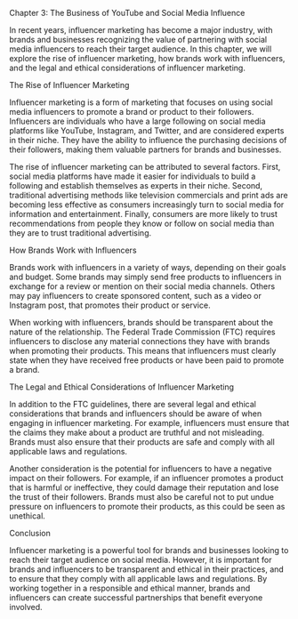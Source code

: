 Chapter 3: The Business of YouTube and Social Media Influence

In recent years, influencer marketing has become a major industry, with brands and businesses recognizing the value of partnering with social media influencers to reach their target audience. In this chapter, we will explore the rise of influencer marketing, how brands work with influencers, and the legal and ethical considerations of influencer marketing.

The Rise of Influencer Marketing

Influencer marketing is a form of marketing that focuses on using social media influencers to promote a brand or product to their followers. Influencers are individuals who have a large following on social media platforms like YouTube, Instagram, and Twitter, and are considered experts in their niche. They have the ability to influence the purchasing decisions of their followers, making them valuable partners for brands and businesses.

The rise of influencer marketing can be attributed to several factors. First, social media platforms have made it easier for individuals to build a following and establish themselves as experts in their niche. Second, traditional advertising methods like television commercials and print ads are becoming less effective as consumers increasingly turn to social media for information and entertainment. Finally, consumers are more likely to trust recommendations from people they know or follow on social media than they are to trust traditional advertising.

How Brands Work with Influencers

Brands work with influencers in a variety of ways, depending on their goals and budget. Some brands may simply send free products to influencers in exchange for a review or mention on their social media channels. Others may pay influencers to create sponsored content, such as a video or Instagram post, that promotes their product or service.

When working with influencers, brands should be transparent about the nature of the relationship. The Federal Trade Commission (FTC) requires influencers to disclose any material connections they have with brands when promoting their products. This means that influencers must clearly state when they have received free products or have been paid to promote a brand.

The Legal and Ethical Considerations of Influencer Marketing

In addition to the FTC guidelines, there are several legal and ethical considerations that brands and influencers should be aware of when engaging in influencer marketing. For example, influencers must ensure that the claims they make about a product are truthful and not misleading. Brands must also ensure that their products are safe and comply with all applicable laws and regulations.

Another consideration is the potential for influencers to have a negative impact on their followers. For example, if an influencer promotes a product that is harmful or ineffective, they could damage their reputation and lose the trust of their followers. Brands must also be careful not to put undue pressure on influencers to promote their products, as this could be seen as unethical.

Conclusion

Influencer marketing is a powerful tool for brands and businesses looking to reach their target audience on social media. However, it is important for brands and influencers to be transparent and ethical in their practices, and to ensure that they comply with all applicable laws and regulations. By working together in a responsible and ethical manner, brands and influencers can create successful partnerships that benefit everyone involved.